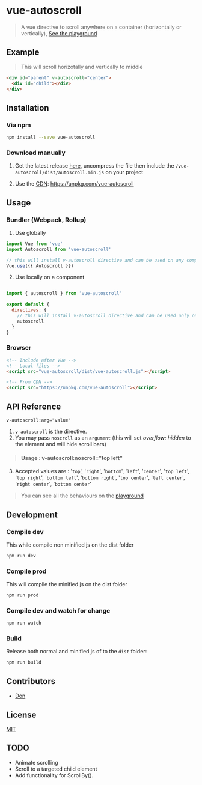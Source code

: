 # vue-autoscroll 

> A vue directive to scroll anywhere on a container (horizontally or vertically), [See the playground](https://donmbelembe.github.io/vue-autoscroll/)

## Example

> This will scroll horizotally and vertically to middle

```html
<div id="parent" v-autoscroll="center">
  <div id="child"></div>
</div>
```

## Installation

### Via npm

```bash
npm install --save vue-autoscroll
```

### Download manually

1. Get the latest release [here](https://github.com/donmbelembe/vue-autoscroll/releases), uncompress the file then include the `/vue-autoscroll/dist/autoscroll.min.js` on your project

2. Use the [CDN](https://unpkg.com/vue-autoscroll): https://unpkg.com/vue-autoscroll


## Usage

### Bundler (Webpack, Rollup)

1. Use globally
```js
import Vue from 'vue'
import Autoscroll from 'vue-autoscroll'

// this will install v-autoscroll directive and can be used on any component or tag
Vue.use({{ Autoscroll }})
```

2. Use locally on a component
```js

import { autoscroll } from 'vue-autoscroll'

export default {
  directives: {
    // this will install v-autoscroll directive and can be used only on the current component or tag
    autoscroll
  }
}
```

### Browser

```html
<!-- Include after Vue -->
<!-- Local files -->
<script src="vue-autoscroll/dist/vue-autoscroll.js"></script>

<!-- From CDN -->
<script src="https://unpkg.com/vue-autoscroll"></script>
```

## API Reference

```
v-autoscroll:arg="value"
```

1. `v-autoscroll` is the directive.
2. You may pass `noscroll` as an `argument` (this will set *overflow: hidden* to the element and will hide scroll bars)
> #### Usage : v-autoscroll:noscroll="top left"
3. Accepted values are : '`top`', '`right`', '`bottom`', '`left`', '`center`', '`top left`', '`top right`', '`bottom left`', '`bottom right`', '`top center`', '`left center`', '`right center`', '`bottom center`'

> You can see all the behaviours on the [playground](https://donmbelembe.github.io/vue-autoscroll/)


## Development

### Compile dev

This while compile non minified js on the dist folder

```bash
npm run dev
```

### Compile prod

This will compile the minified js on the dist folder

```bash
npm run prod
```

### Compile dev and watch for change
```bash
npm run watch
```

### Build

Release both normal and minified js of to the `dist` folder:

```bash
npm run build
```

## Contributors
+ [Don](https://twitter.com/don_jon243)


## License

[MIT](http://opensource.org/licenses/MIT)

## TODO

+ Animate scrolling
+ Scroll to a targeted child element
+ Add functionality for ScrollBy().

